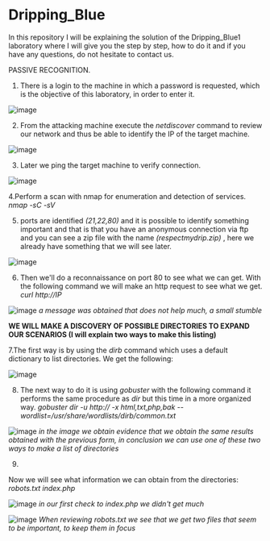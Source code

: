 # Dripping_Blue
In this repository I will be explaining the solution of the Dripping_Blue1 laboratory where I will give you the step by step, how to do it and if you have any questions, do not hesitate to contact us.

PASSIVE RECOGNITION.

1. There is a login to the machine in which a password is requested, which is the objective of this laboratory, in order to enter it.
   
![image](https://github.com/moistealth/Dripping_Blue/assets/108200081/ce3b183f-7608-4dff-b444-94462d9bf73c)

2. From the attacking machine execute the *netdiscover* command to review our network and thus be able to identify the IP of the target machine.
   
![image](https://github.com/moistealth/Dripping_Blue/assets/108200081/6adc9dae-42a8-468f-8c5d-10154dbc56c0)

3. Later we ping the target machine to verify connection.

![image](https://github.com/moistealth/Dripping_Blue/assets/108200081/8609c3ed-302e-42f0-b226-bdcd4270a24f)

4.Perform a scan with nmap for enumeration and detection of services.
*nmap -sC -sV <IP>*


5. ports are identified
*(21,22,80)*
and it is possible to identify something important and that is that you have an anonymous connection via ftp and you can see a zip file with the name
*(respectmydrip.zip)* , here we already have something that we will see later.

![image](https://github.com/moistealth/Dripping_Blue/assets/108200081/effb467f-cbda-4250-8afc-dad4a68a1401)

6. Then we'll do a reconnaissance on port 80 to see what we can get.
With the following command we will make an http request to see what we get.
*curl http://IP*

![image](https://github.com/moistealth/Dripping_Blue/assets/108200081/deeaeecb-b87a-494c-bb41-243d05a3ec70)
*a message was obtained that does not help much, a small stumble*

**WE WILL MAKE A DISCOVERY OF POSSIBLE DIRECTORIES TO EXPAND OUR SCENARIOS (I will explain two ways to make this listing)**


7.The first way is by using the *dirb <ip>* command which uses a default dictionary to list directories.
We get the following:

![image](https://github.com/moistealth/Dripping_Blue/assets/108200081/ad97af3e-04ff-46ce-bc2b-1585daf3baae)

8. The next way to do it is using *gobuster* with the following command it performs the same procedure as *dir* but this time in a more organized way.
*gobuster dir -u http://<IP> -x html,txt,php,bak --wordlist=/usr/share/wordlists/dirb/common.txt*

![image](https://github.com/moistealth/Dripping_Blue/assets/108200081/e5824552-0236-4835-9c82-c38efb98bf03)
*in the image we obtain evidence that we obtain the same results obtained with the previous form, in conclusion we can use one of these two ways to make a list of directories*

9. 
Now we will see what information we can obtain from the directories:
*robots.txt*
*index.php*

![image](https://github.com/moistealth/Dripping_Blue/assets/108200081/2252c5d4-b4e3-4704-8e45-12be062b69e7)
*in our first check to *index.php* we didn't get much*

![image](https://github.com/moistealth/Dripping_Blue/assets/108200081/f5c3e48e-1b22-418f-bc7a-f7dd8b73aea3)
*When reviewing *robots.txt* we see that we get two files that seem to be important, to keep them in focus*




